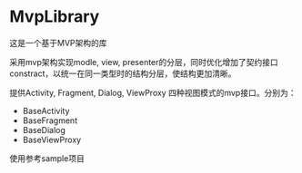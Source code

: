 # MvpLibrary
这是一个基于MVP架构的库

采用mvp架构实现modle, view, presenter的分层，同时优化增加了契约接口constract，以统一在同一类型时的结构分层，使结构更加清晰。

提供Activity, Fragment, Dialog, ViewProxy 四种视图模式的mvp接口。分别为：
  * BaseActivity
  * BaseFragment
  * BaseDialog
  * BaseViewProxy

使用参考sample项目
